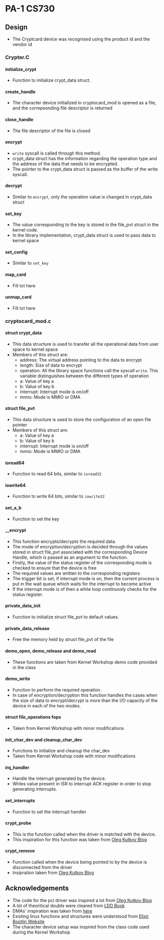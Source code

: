 # PA-1 CS730

## Design
- The Cryptcard device was recognised using the product id and the vendor id

### Crypter.C

#### initialize_crypt
- Function to initialize crypt_data struct.

#### create_handle
- The character device initialized in cryptocard_mod is opened as a file, and the correpsonding file descriptor is returned

#### close_handle
- The file descriptor of the file is closed

#### encrypt
- `write` syscall is called through this method.
- crypt_data struct has the information regarding the operation type and the address of the data that needs to be encrypted.
- The pointer to the crypt_data struct is passed as the buffer of the write syscall.

#### decrypt
- Similar to `encrypt`, only the operation value is changed in crypt_data struct

#### set_key
- The value corresponding to the key is stored in the file_pvt struct in the kernel code.
- In the library implementation, crypt_data struct is used to pass data to kernel space

#### set_config
- Similar to `set_key`

#### map_card
- Fill txt here

#### unmap_card
- Fill txt here

### cryptocard_mod.c

#### struct crypt_data
- This data structure is used to transfer all the operational data from user space to kernel space
- Members of this struct are:
  - address: The virtual address pointing to the data to encrypt
  - length: Size of data to encrypt
  - operation: All the library space functions call the syscall `write`. This variable distinguishes between the different types of operation
  - a: Value of key a
  - b: Value of key b
  - interrupt: Interrupt mode is on/off
  - mmio: Mode is MMIO or DMA

#### struct file_pvt
- This data structure is used to store the configuration of an open file pointer
- Members of this struct are:
  - a: Value of key a
  - b: Value of key b
  - interrupt: Interrupt mode is on/off
  - mmio: Mode is MMIO or DMA

#### ioread64
- Function to read 64 bits, similar to `ioread32`

#### iowrite64
- Function to write 64 bits, similar to `iowrite32`

#### set_a_b
- Function to set the key

#### __encrypt
- This function encrypts/decrypts the required data.
- The mode of encryption/decryption is decided through the values stored in struct file_pvt associated with the corresponding Device Handle, which is passed as an argument to the function.
- Firstly, the value of the status register of the corresponding mode is checked to ensure that the device is free
- The required values are written to the corresponding registers
- The trigger bit is set, if interrupt mode is on, then the current process is put in the wait queue which waits for the interrupt to become active
- If the interrupt mode is of then a while loop continuosly checks for the status register.

#### private_data_init
- Function to initialize struct file_pvt to default values.

#### private_data_release
- Free the memory held by struct file_pvt of the file

#### demo_open, demo_release and demo_read
- These functions are taken from Kernel Workshop demo code provided in the class

#### demo_write
- Function to perform the required operation.
- In case of encryption/decryption this function handles the cases when the size of data to encrypt/decrypt is more than the I/O capacity of the device in each of the two modes.

#### struct file_operations fops
- Taken from Kernel Workshop with minor modifications

#### init_char_dev and cleanup_char_dev
- Functions to initialize and cleanup the char_dev
- Taken from Kernel Workshop code with minor modifications

#### irq_handler
- Handle the interrupt generated by the device.
- Writes value present in ISR to interrupt ACK register in order to stop generating interrupts.

#### set_interrupts
- Function to set the interrupt handler

#### crypt_probe
- This is the function called when the driver is matched with the device.
- This inspiration for this function was taken from [Oleg Kutkov Blog](https://olegkutkov.me/2021/01/07/writing-a-pci-device-driver-for-linux/)

#### crypt_remove
- Function called when the device being pointed to by the device is disconnected from the driver
- Insipration taken from [Oleg Kutkov Blog](https://olegkutkov.me/2021/01/07/writing-a-pci-device-driver-for-linux/)

## Acknowledgements
- The code for the pci driver was inspired a lot from [Oleg Kutkov Blog](https://olegkutkov.me/2021/01/07/writing-a-pci-device-driver-for-linux/)
- A lot of theoritical doubts were cleared from [LDD Book](https://lwn.net/Kernel/LDD3/)
- DMAs' inspiration was taken from [here](https://www.kernel.org/doc/Documentation/DMA-API-HOWTO.txt)
- Existing linux functions and structures were understood from [Elixir Bootlin Website](https://elixir.bootlin.com/linux/latest/source)
- The character device setup was inspired from the class code used during the Kernel Workshop